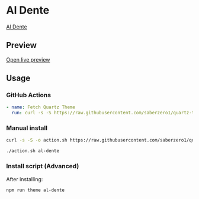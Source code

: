 # Al Dente

[Al Dente](#)

## Preview

[Open live preview](https://quartz-themes.github.io/al-dente/)

## Usage

### GitHub Actions

```yaml
- name: Fetch Quartz Theme
  run: curl -s -S https://raw.githubusercontent.com/saberzero1/quartz-themes/master/action.sh | bash -s -- al-dente
```

### Manual install

```bash
curl -s -S -o action.sh https://raw.githubusercontent.com/saberzero1/quartz-themes/master/action.sh

./action.sh al-dente
```

### Install script (Advanced)

After installing:

```bash
npm run theme al-dente
```
